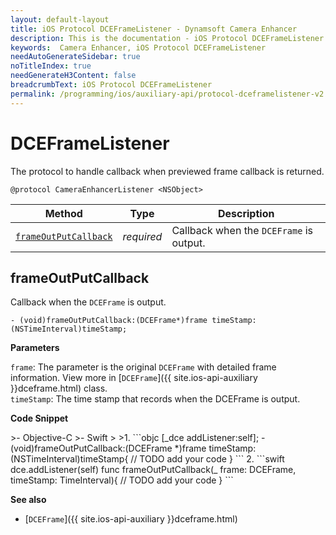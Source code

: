 ```yaml
---
layout: default-layout
title: iOS Protocol DCEFrameListener - Dynamsoft Camera Enhancer
description: This is the documentation - iOS Protocol DCEFrameListener page of Dynamsoft Camera Enhancer.
keywords:  Camera Enhancer, iOS Protocol DCEFrameListener
needAutoGenerateSidebar: true
noTitleIndex: true
needGenerateH3Content: false
breadcrumbText: iOS Protocol DCEFrameListener
permalink: /programming/ios/auxiliary-api/protocol-dceframelistener-v2.3.20.html
---
```


# DCEFrameListener

The protocol to handle callback when previewed frame callback is returned.

```objc
@protocol CameraEnhancerListener <NSObject>
```

| Method | Type | Description |
| ------ | ---- | ----------- |
| [`frameOutPutCallback`](#frameoutputcallback) | *required* | Callback when the `DCEFrame` is output. |

## frameOutPutCallback

Callback when the `DCEFrame` is output.

```objc
- (void)frameOutPutCallback:(DCEFrame*)frame timeStamp:(NSTimeInterval)timeStamp;
```

**Parameters**

`frame`: The parameter is the original `DCEFrame` with detailed frame information. View more in [`DCEFrame`]({{ site.ios-api-auxiliary }}dceframe.html) class.  
`timeStamp`: The time stamp that records when the DCEFrame is output. 

**Code Snippet**

<div class="sample-code-prefix"></div>
>- Objective-C
>- Swift
>
>1. 
```objc
[_dce addListener:self];
- (void)frameOutPutCallback:(DCEFrame *)frame timeStamp:(NSTimeInterval)timeStamp{
    // TODO add your code
}
```
2. 
```swift
dce.addListener(self)
func frameOutPutCallback(_ frame: DCEFrame, timeStamp: TimeInterval){
    // TODO add your code
}
```

**See also**

- [`DCEFrame`]({{ site.ios-api-auxiliary }}dceframe.html)
